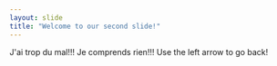 ```yaml
---
layout: slide
title: "Welcome to our second slide!"
---
```

J'ai trop du mal!!! Je comprends rien!!!
Use the left arrow to go back!
